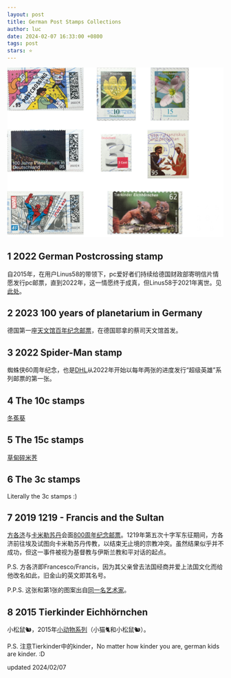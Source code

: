 ```yaml
---
layout: post
title: German Post Stamps Collections
author: luc
date: 2024-02-07 16:33:00 +0800
tags: post
stars: ⭐
---
```


<img src="/assets/pics/DE1.png" width="600">

## 1 2022 German Postcrossing stamp
自2015年，在用户Linus58的带领下，pc爱好者们持续给德国财政部寄明信片情愿发行pc邮票，直到2022年，这一情愿终于成真，但Linus58于2021年离世。见[此处](https://www.postcrossing.com/blog/2022/08/25/a-postcrossing-themed-stamp-is-on-its-way-from-germany)。

## 2 2023 100 years of planetarium in Germany
德国第一座[天文馆百年纪念邮票](https://planetarium100.org/centennial-projects/commemorative-stamp/german-commemorative-stamp/)，在德国耶拿的蔡司天文馆首发。

## 3 2022 Spider-Man stamp
蜘蛛侠60周年纪念，也是[DHL](https://group.dhl.com/de/presse/pressemitteilungen/2022/deutsche-post-ehrt-spider-man-mit-neuer-briefmarke.html)从2022年开始以每年两张的进度发行“超级英雄”系列邮票的第一张。

## 4 The 10c stamps
[冬菟葵](https://zh.wikipedia.org/wiki/%E5%86%AC%E8%8F%9F%E8%91%B5)

## 5 The 15c stamps
[草甸碎米荠](https://zh.wikipedia.org/wiki/%E8%8D%89%E7%94%B8%E7%A2%8E%E7%B1%B3%E8%8D%A0)

## 6 The 3c stamps
Literally the 3c stamps :)

## 7 2019 1219 - Francis and the Sultan
[方各济](https://en.wikipedia.org/wiki/Francis_of_Assisi)与[卡米勒苏丹](https://en.wikipedia.org/wiki/Al-Kamil)会面[800周年纪念](https://www.sbu.edu/docs/default-source/academics-documents/academics-arts-sciences-school/modern-languages/center-for-arab-and-islamic-studies/commemorative-booklet.pdf?sfvrsn=830cf4b9_0)[邮票](https://www.stamp-store.com/catalog/1219-francis-and-the-sultan-germany-federal-republic-of-germany-2019-95-euro-cent)。1219年第五次十字军东征期间，方各济前往埃及试图向卡米勒苏丹传教，以结束无止境的宗教冲突。虽然结果似乎并不成功，但这一事件被视为基督教与伊斯兰教和平对话的起点。

P.S. 方各济即Francesco/Francis，因为其父亲曾去法国经商并爱上法国文化而给他改名如此，旧金山的英文即其名号。

P.P.S. 这张和第1张的图案出自[同一名艺术家](https://gretagroettrup.de/)。

## 8 2015 Tierkinder Eichhörnchen
小松鼠🐿️，2015年[小动物系列](https://www.bundesfinanzministerium.de/Content/DE/Bilderstrecken/Sondermarken/Programm_2015/Programm_2015_Bilder/1501_Tierkinder.html)（小猫🐈和小松鼠🐿️）。

P.S. 注意Tierkinder中的kinder，No matter how kinder you are, german kids are kinder. :D

updated 2024/02/07
